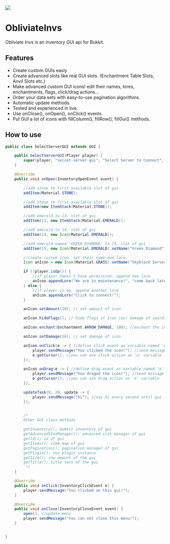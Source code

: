 [![](https://jitpack.io/v/Obliviated/ObliviateInvs.svg)](https://jitpack.io/#Obliviated/ObliviateInvs)

# ObliviateInvs 

Obliviate Invs is an inventory GUI api for Bukkit.

## Features
- Create custom GUIs easly
- Create advanced slots like real GUI slots. (Enchantment Table Slots, Anvil Slots etc.)
- Make advanced custom GUI icons! edit their names, lores, enchantments, flags, click/drag actions...
- Order your data sets with easy-to-use pagination algorithms.
- Automatic update methods.
- Tested and experienced in live.
- Use onClose(), onOpen(), onClick() events.
- Put GUI a lot of icons with fillColumn(), fillRow(), fillGui() methods.


## How to use

```java
public class SelectServerGUI extends GUI {

	public SelectServerGUI(Player player) {
		super(player, "selcet-server-gui", "Select Server to Connect", 6);
	}

	@Override
	public void onOpen(InventoryOpenEvent event) {

		//add stone to first available slot of gui
		addItem(Material.STONE); 

		//add stone to first available slot of gui
		addItem(new ItemStack(Material.STONE));

		//add emerald to 13. slot of gui
		addItem(13, new ItemStack(Material.EMERALD));

		//add emerald to 14. slot of gui
		addItem(14, new Icon(Material.EMERALD));

		//add emerald named 'GREEN DIAMOND' to 15. slot of gui
		addItem(15, new Icon(Material.EMERALD).setName("Green Diamond"));

		//create custom icon. set their name and lore.
		Icon anIcon = new Icon(Material.GRASS).setName("Skyblock Server").setLore("You wanna play skyblock?", "");

		if (!player.isOp()) {
			//if player doesn't have permission, append new lore
			anIcon.appendLore("We are in maintenance!", "come back later!"); 
		} else {
			//if player is op, append another lore
			anIcon.appendLore("Click to connect!"); 
		}

		anIcon.setAmount(10); // set amount of icon

		anIcon.hideFlags(); // hide flags of icon (ex: damage of sword)

		anIcon.enchant(Enchantment.ARROW_DAMAGE, 100); //enchant the icon

		anIcon.setDamage(10); // set damage of icon

		anIcon.onClick(e -> { //define click event as variable named 'e'
			player.sendMessage("You clicked the icon!"); //send message when player clicked
			e.getCursor(); //you can use click action as 'e' variable
		});

		anIcon.onDrag(e -> { //define drag event as variable named 'e'
			player.sendMessage("You draged the icon!"); //send message when player draged
			e.getCursor(); //you can use drag action as 'e' variable
		});

		updateTask(0, 20, update -> {
			player.sendMessage("hi"); //say hi every second until gui is closed
		});


		/*
		Other GUI class methods

		getInventory(); bukkit inventory of gui
		getAdvancedSlotManager(); advanced slot manager of gui
		getId(); id of gui
		getItems(); item map of gui
		getPagination(); pagination manager of gui
		getPlugin(); You plugin instance
		getSize(); row amount of the gui
		getTitle(); title text of the gui
		 */
	}

	@Override
	public void onClick(InventoryClickEvent e) {
		player.sendMessage("You clicked on this gui!");
	}

	@Override
	public void onClose(InventoryCloseEvent event) {
		open(); //update menu
		player.sendMessage("You can not close this menu!");
	}


}


```

